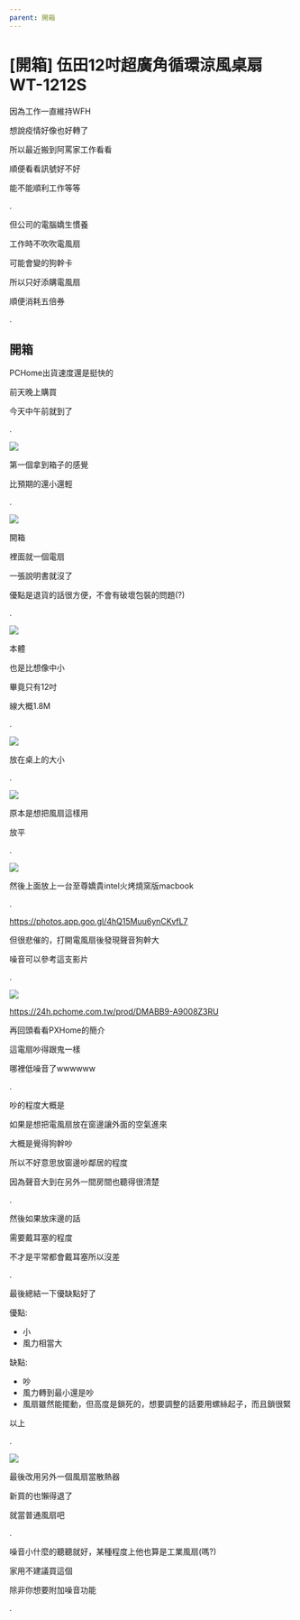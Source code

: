 ```yaml
---
parent: 開箱
---
```


# [開箱] 伍田12吋超廣角循環涼風桌扇 WT-1212S

因為工作一直維持WFH

想說疫情好像也好轉了

所以最近搬到阿罵家工作看看

順便看看訊號好不好

能不能順利工作等等

.

但公司的電腦嬌生慣養

工作時不吹吹電風扇

可能會變的狗幹卡

所以只好添購電風扇

順便消耗五倍券

.

## 開箱

PCHome出貨速度還是挺快的

前天晚上購買

今天中午前就到了

.

![](res/2021-10-17-01-08-31.png)

第一個拿到箱子的感覺

比預期的還小還輕

.

![](res/2021-10-17-01-09-01.png)

開箱

裡面就一個電扇

一張說明書就沒了

優點是退貨的話很方便，不會有破壞包裝的問題(?)

.

![](res/2021-10-17-01-10-04.png)

本體

也是比想像中小

畢竟只有12吋

線大概1.8M

.

![](res/2021-10-17-01-10-38.png)

放在桌上的大小

.

![](res/2021-10-17-01-12-08.png)

原本是想把風扇這樣用

放平

.

![](res/2021-10-17-01-12-32.png)

然後上面放上一台至尊嬌貴intel火烤燒窯版macbook

.

https://photos.app.goo.gl/4hQ15Muu6ynCKvfL7

但很悲催的，打開電風扇後發現聲音狗幹大

噪音可以參考這支影片

.

![](res/2021-10-17-00-59-48.png)

https://24h.pchome.com.tw/prod/DMABB9-A9008Z3RU

再回頭看看PXHome的簡介

這電扇吵得跟鬼一樣

哪裡低噪音了wwwwww

.

吵的程度大概是

如果是想把電風扇放在窗邊讓外面的空氣進來

大概是覺得狗幹吵

所以不好意思放窗邊吵鄰居的程度

因為聲音大到在另外一間房間也聽得很清楚

.

然後如果放床邊的話

需要戴耳塞的程度

不才是平常都會戴耳塞所以沒差

.

最後總結一下優缺點好了

優點:
- 小
- 風力相當大

缺點:
- 吵
- 風力轉到最小還是吵
- 風扇雖然能擺動，但高度是鎖死的，想要調整的話要用螺絲起子，而且鎖很緊

以上

.

![](res/2021-10-17-11-02-37.png)

最後改用另外一個風扇當散熱器

新買的也懶得退了

就當普通風扇吧

.

噪音小什麼的聽聽就好，某種程度上他也算是工業風扇(嗎?)

家用不建議買這個

除非你想要附加噪音功能

.